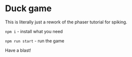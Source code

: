 #  Duck game

This is literally just a rework of the phaser tutorial for spiking.

`npm i` - install what you need

`npm run start` - run the game

Have a blast! 
